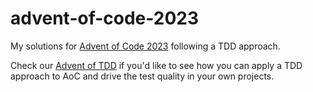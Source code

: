 # advent-of-code-2023
My solutions for [Advent of Code 2023](https://adventofcode.com/2023) following a TDD approach. 

Check our [Advent of TDD](https://github.com/jpgough/advent-of-tdd) if you'd like to see how you can apply a TDD approach to AoC and drive the test quality in your own projects.
